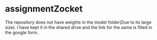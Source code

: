# assignmentZocket
The repository does not have weights in the model folder(Due to its large size). I have kept it in the shared drive and the link for the same is filled in the google form.

